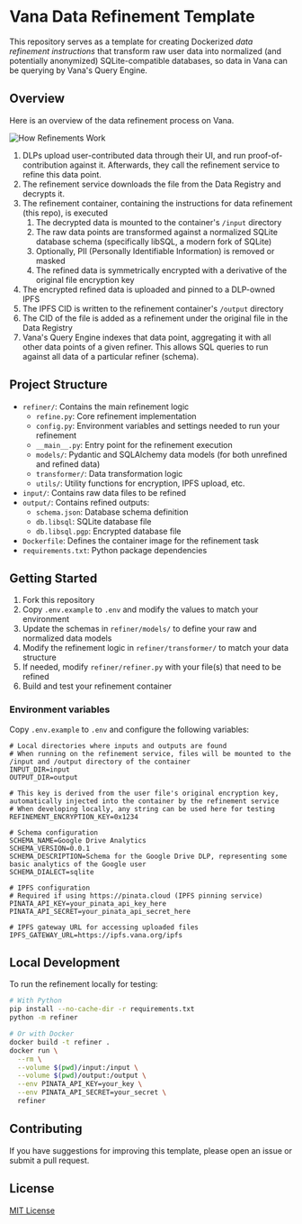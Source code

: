 # Vana Data Refinement Template

This repository serves as a template for creating Dockerized *data refinement instructions* that transform raw user data into normalized (and potentially anonymized) SQLite-compatible databases, so data in Vana can be querying by Vana's Query Engine.

## Overview

Here is an overview of the data refinement process on Vana.

![How Refinements Work](https://files.readme.io/25f8f6a4c8e785a72105d6eb012d09449f63ab5682d1f385120eaf5af871f9a2-image.png "How Refinements Work")

1. DLPs upload user-contributed data through their UI, and run proof-of-contribution against it. Afterwards, they call the refinement service to refine this data point.
1. The refinement service downloads the file from the Data Registry and decrypts it.
1. The refinement container, containing the instructions for data refinement (this repo), is executed
   1. The decrypted data is mounted to the container's `/input` directory
   1. The raw data points are transformed against a normalized SQLite database schema (specifically libSQL, a modern fork of SQLite)
   1. Optionally, PII (Personally Identifiable Information) is removed or masked
   1. The refined data is symmetrically encrypted with a derivative of the original file encryption key
1. The encrypted refined data is uploaded and pinned to a DLP-owned IPFS
1. The IPFS CID is written to the refinement container's `/output` directory
1. The CID of the file is added as a refinement under the original file in the Data Registry
1. Vana's Query Engine indexes that data point, aggregating it with all other data points of a given refiner. This allows SQL queries to run against all data of a particular refiner (schema).

## Project Structure

- `refiner/`: Contains the main refinement logic
    - `refine.py`: Core refinement implementation
    - `config.py`: Environment variables and settings needed to run your refinement
    - `__main__.py`: Entry point for the refinement execution
    - `models/`: Pydantic and SQLAlchemy data models (for both unrefined and refined data)
    - `transformer/`: Data transformation logic
    - `utils/`: Utility functions for encryption, IPFS upload, etc.
- `input/`: Contains raw data files to be refined
- `output/`: Contains refined outputs:
    - `schema.json`: Database schema definition
    - `db.libsql`: SQLite database file
    - `db.libsql.pgp`: Encrypted database file
- `Dockerfile`: Defines the container image for the refinement task
- `requirements.txt`: Python package dependencies

## Getting Started

1. Fork this repository
2. Copy `.env.example` to `.env` and modify the values to match your environment
3. Update the schemas in `refiner/models/` to define your raw and normalized data models
4. Modify the refinement logic in `refiner/transformer/` to match your data structure
5. If needed, modify `refiner/refiner.py` with your file(s) that need to be refined
6. Build and test your refinement container

### Environment variables

Copy `.env.example` to `.env` and configure the following variables:

```dotenv
# Local directories where inputs and outputs are found
# When running on the refinement service, files will be mounted to the /input and /output directory of the container
INPUT_DIR=input
OUTPUT_DIR=output

# This key is derived from the user file's original encryption key, automatically injected into the container by the refinement service
# When developing locally, any string can be used here for testing
REFINEMENT_ENCRYPTION_KEY=0x1234

# Schema configuration
SCHEMA_NAME=Google Drive Analytics
SCHEMA_VERSION=0.0.1
SCHEMA_DESCRIPTION=Schema for the Google Drive DLP, representing some basic analytics of the Google user
SCHEMA_DIALECT=sqlite

# IPFS configuration
# Required if using https://pinata.cloud (IPFS pinning service)
PINATA_API_KEY=your_pinata_api_key_here
PINATA_API_SECRET=your_pinata_api_secret_here

# IPFS gateway URL for accessing uploaded files
IPFS_GATEWAY_URL=https://ipfs.vana.org/ipfs
```

## Local Development

To run the refinement locally for testing:

```bash
# With Python
pip install --no-cache-dir -r requirements.txt
python -m refiner

# Or with Docker
docker build -t refiner .
docker run \
  --rm \
  --volume $(pwd)/input:/input \
  --volume $(pwd)/output:/output \
  --env PINATA_API_KEY=your_key \
  --env PINATA_API_SECRET=your_secret \
  refiner
```

## Contributing

If you have suggestions for improving this template, please open an issue or submit a pull request.

## License

[MIT License](LICENSE)

